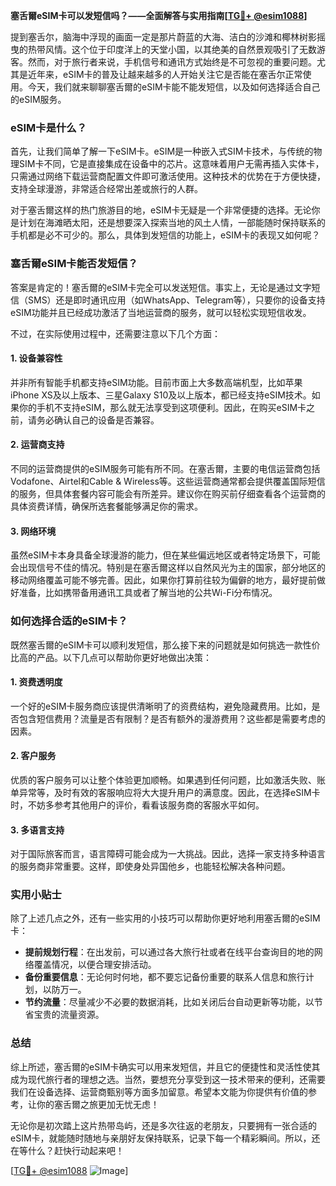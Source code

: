 **塞舌爾eSIM卡可以发短信吗？——全面解答与实用指南[[TG💪+ @esim1088](https://t.me/s/esim1088)]**

提到塞舌尔，脑海中浮现的画面一定是那片蔚蓝的大海、洁白的沙滩和椰林树影摇曳的热带风情。这个位于印度洋上的天堂小国，以其绝美的自然景观吸引了无数游客。然而，对于旅行者来说，手机信号和通讯方式始终是不可忽视的重要问题。尤其是近年来，eSIM卡的普及让越来越多的人开始关注它是否能在塞舌尔正常使用。今天，我们就来聊聊塞舌爾的eSIM卡能不能发短信，以及如何选择适合自己的eSIM服务。

### eSIM卡是什么？

首先，让我们简单了解一下eSIM卡。eSIM是一种嵌入式SIM卡技术，与传统的物理SIM卡不同，它是直接集成在设备中的芯片。这意味着用户无需再插入实体卡，只需通过网络下载运营商配置文件即可激活使用。这种技术的优势在于方便快捷，支持全球漫游，非常适合经常出差或旅行的人群。

对于塞舌爾这样的热门旅游目的地，eSIM卡无疑是一个非常便捷的选择。无论你是计划在海滩晒太阳，还是想要深入探索当地的风土人情，一部能随时保持联系的手机都是必不可少的。那么，具体到发短信的功能上，eSIM卡的表现又如何呢？

### 塞舌爾eSIM卡能否发短信？

答案是肯定的！塞舌爾的eSIM卡完全可以发送短信。事实上，无论是通过文字短信（SMS）还是即时通讯应用（如WhatsApp、Telegram等），只要你的设备支持eSIM功能并且已经成功激活了当地运营商的服务，就可以轻松实现短信收发。

不过，在实际使用过程中，还需要注意以下几个方面：

#### 1. **设备兼容性**
并非所有智能手机都支持eSIM功能。目前市面上大多数高端机型，比如苹果iPhone XS及以上版本、三星Galaxy S10及以上版本，都已经支持eSIM技术。如果你的手机不支持eSIM，那么就无法享受到这项便利。因此，在购买eSIM卡之前，请务必确认自己的设备是否兼容。

#### 2. **运营商支持**
不同的运营商提供的eSIM服务可能有所不同。在塞舌爾，主要的电信运营商包括Vodafone、Airtel和Cable & Wireless等。这些运营商通常都会提供覆盖国际短信的服务，但具体套餐内容可能会有所差异。建议你在购买前仔细查看各个运营商的具体资费详情，确保所选套餐能够满足你的需求。

#### 3. **网络环境**
虽然eSIM卡本身具备全球漫游的能力，但在某些偏远地区或者特定场景下，可能会出现信号不佳的情况。特别是在塞舌爾这样以自然风光为主的国家，部分地区的移动网络覆盖可能不够完善。因此，如果你打算前往较为偏僻的地方，最好提前做好准备，比如携带备用通讯工具或者了解当地的公共Wi-Fi分布情况。

### 如何选择合适的eSIM卡？

既然塞舌爾的eSIM卡可以顺利发短信，那么接下来的问题就是如何挑选一款性价比高的产品。以下几点可以帮助你更好地做出决策：

#### 1. **资费透明度**
一个好的eSIM卡服务商应该提供清晰明了的资费结构，避免隐藏费用。比如，是否包含短信费用？流量是否有限制？是否有额外的漫游费用？这些都是需要考虑的因素。

#### 2. **客户服务**
优质的客户服务可以让整个体验更加顺畅。如果遇到任何问题，比如激活失败、账单异常等，及时有效的客服响应将大大提升用户的满意度。因此，在选择eSIM卡时，不妨多参考其他用户的评价，看看该服务商的客服水平如何。

#### 3. **多语言支持**
对于国际旅客而言，语言障碍可能会成为一大挑战。因此，选择一家支持多种语言的服务商非常重要。这样，即使身处异国他乡，也能轻松解决各种问题。

### 实用小贴士

除了上述几点之外，还有一些实用的小技巧可以帮助你更好地利用塞舌爾的eSIM卡：

- **提前规划行程**：在出发前，可以通过各大旅行社或者在线平台查询目的地的网络覆盖情况，以便合理安排活动。
- **备份重要信息**：无论何时何地，都不要忘记备份重要的联系人信息和旅行计划，以防万一。
- **节约流量**：尽量减少不必要的数据消耗，比如关闭后台自动更新等功能，以节省宝贵的流量资源。

### 总结

综上所述，塞舌爾的eSIM卡确实可以用来发短信，并且它的便捷性和灵活性使其成为现代旅行者的理想之选。当然，要想充分享受到这一技术带来的便利，还需要我们在设备选择、运营商甄别等方面多加留意。希望本文能为你提供有价值的参考，让你的塞舌爾之旅更加无忧无虑！

无论你是初次踏上这片热带岛屿，还是多次往返的老朋友，只要拥有一张合适的eSIM卡，就能随时随地与亲朋好友保持联系，记录下每一个精彩瞬间。所以，还在等什么？赶快行动起来吧！

[[TG💪+ @esim1088](https://t.me/s/esim1088) ![Image](https://i.postimg.cc/4NQfJmqS/Snipaste-2025-05-13-00-14-12.png)]